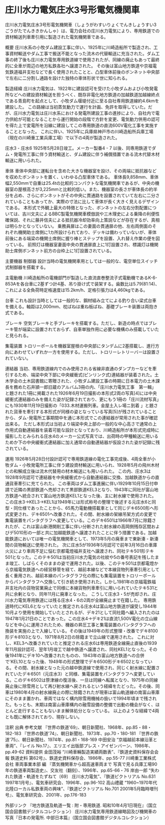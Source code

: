 # 庄川水力電気庄水3号形電気機関車

庄川水力電気庄水3号形電気機関車（しょうがわすいりょくでんきしょうすい3ごうがたでんききかんしゃ）は、電力会社の庄川水力電気により、専用鉄道での資材輸送列車牽引用に製造された電気機関車である。

概要
庄川水系の小牧ダム建設工事に伴い、1925年に川崎造船所で製造され、工事資材輸送やダム工事で搬送不能となった流木の代替輸送に充当された。ダム工事の終了後も庄川水力電気専用鉄道線で使用されたが、同線の廃止もあって最終的に全車が周辺の地方私鉄各社へ譲渡された。
その後は富山地方鉄道や京福電気鉄道福井支社などで長く使用されたことと、凸型車体前後のボンネット中央部で左右に二分割し通路を設けた独特の車体形状で世に知られる。

製造経緯
庄川水力電気は、1922年に建設認可を受けた小牧ダムおよび小牧発電所などへの建設資材輸送を担うべく、既存非電化地方鉄道の加越鉄道加越線終点である青島町を起点として、小牧ダム堰堤付近に至る自社専用鉄道線約4.6kmを建設した。
この路線は当初蒸気動力で運行を計画、免許を取得していた。だが、庄川水力電気は庄川水系における発電所建設工事の進捗により、自社内で電力供給が可能となることから運行開始の段階で方針を変更、電気動力併用の認可を得た上で変電所を沿線に建設してこの専用鉄道の直流600V電化工事を実施することとなった。
これに伴い、1925年に兵庫県神戸市の川崎造船所兵庫工場（現在の川崎重工業兵庫工場）で以下の4両が製造された。

庄水3 - 庄水6
1925年5月28日竣工。メーカー製番4 - 7
以後、同専用鉄道でダム・発電所工事に伴う資材輸送と、ダム建設に伴う補償措置である流木代替木材輸送に用いられた。

車体
車体中央部に運転台を含めた大きな機器室を設け、その両端に抵抗器などを収めたボンネットを置く、いわゆる凸型車体である。
車体長9,858mm、車体幅2,550mmで自重は25.4tの比較的コンパクトな電気機関車であるが、中央の機器室の屋根高さが3,225mmと比較的低い。また、機器室の長さが車体長の約半分を占め、さらにボンネットがその中央に貫通路を設置されていて左右に二分されていることもあってか、実際の寸法に比して車体が長く大きく見えるデザインである。
本形式で外観上最大の特徴となった、ボンネットの左右分割配置については、吉川文夫によるBBC製電気機関車模倣説や三木理史による乗降の利便性確保説、それに藤井信夫による抵抗器冷却効率向上策説などが存在するが、真相は明らかとなっていない。
乗務員扉はこの妻面の貫通扉の他、左右両側面のそれぞれ機関助士席側に1カ所設けられており、デッキは備わっていないが、車体前後にある端梁の機関士席側に握り棒とステップを設置、入れ替え作業の便を図っている。
前照灯は機器室妻面中央の貫通扉直上に1灯設置され、標識灯は機関助士席側ボンネット前方の台枠上に1灯設置されている。

主要機器
制御器
設計当時の電気機関車用としては一般的な、電空単位スイッチ式制御器を搭載する。

主電動機
川崎造船所の電機部門が製造した直流直巻整流子式電動機であるK-6-853Aを各台車に2基ずつ計4基、吊り掛け式で装架する。歯数比は5.79(81:14)、これによる全負荷時定格速度は15.2km/h、定格引張力は4,460kgである。

台車
これも設計当時としては一般的な、鋼材組み立てによる釣り合い梁式台車を備える。軸距は2,000mm、枕ばねは重ね板ばね、基礎ブレーキ装置は両抱き式である。

ブレーキ
空気ブレーキと手ブレーキを搭載する。ただし、新造の時点ではブレーキ管が端梁に設置されておらず、自車単独作用に必要な機構のみ搭載していたと見られる。

集電装置
トロリーポールを機器室屋根の中央部にタンデムに2基搭載し、進行方向にあわせていずれか一方を使用する。ただし、トロリーレトリーバーは設置されていない。

連結器
当初、専用鉄道線内でのみ使用される省線非直通のダンプカーなどを牽引するため、端梁中央下部に中央緩衝式(ピンリンク式)連結器が装着された。土木学会の土木図書館に寄贈された、小牧ダム建設工事の時期に日本電力の土木課長を務めた石井頴一郎旧蔵のアルバム3冊の内、「庄川水力電気工事　第一輯」と題された1冊に掲載された1926年6月19日撮影の本形式2両の写真[4]には中央緩衝式連結器のみを備えた姿が記録されており、更にもう1冊の「庄川流材写真」にも1930年11月19日撮影の「033.木材運搬列車。金屋土入レ場ニ到着 」と題された貨車を牽引する本形式が同様の姿となっている写真[5]が残されていることから、ダム･発電所工事期間中を通じ本形式でこの連結器が常用された事が確認出来る。
ただし本形式は当初より端梁中央上部の一般的な中心高さで通常の上作用式自動連結器を装着可能な設計となっており、川崎造船所が本形式完成時に撮影したとみられる庄水4のメーカー公式写真では、出荷時の甲種輸送に用いるためか下の中央緩衝式連結器に加え通常の自動連結器が仮設された姿が記録に残されている。

運用
1926年5月28日付設計認可で専用鉄道線の電化工事完成後、4両全車が小牧ダム・小牧発電所工事に伴う建設資材輸送に用いられ、1928年5月の飛州木材との和解成立後は流木代替用の材木輸送にも用いられた。
この内、庄水3は1928年9月認可で連結器を中央緩衝式から自動連結器に交換、加越鉄道からの直通貨車牽引に充てられた。
この車両はダム工事進展に伴い1929年10月15日付申請で近隣の黒部鉄道へ売却されて黒部鉄道KEL3となり、1943年に同社が富山地方鉄道へ統合されて富山地方鉄道KEL1となった後、主に射水線で使用された。この庄水3→KEL3→KEL1は1949年には形式称号の整理で後述する元庄水6と同型・同仕様であったことから、65馬力電動機搭載車として同じデキ6500形へ形式変更され、デキ6501へ改番された。その間、射水線の架線吊架方式の変更で集電装置をパンタグラフへ変更している。このデキ6501は1966年7月に除籍されたが、これは富山新港開削工事に伴い分断された射水線の高岡側残存区間およびデ5010形の一部と共に加越能鉄道へ譲渡されたことに伴う措置である。加越能鉄道においては唯一の電気機関車として、1973年5月の廃車まで東新湊 - 新湊間の貨物輸送に使用された。
次に庄水5が1936年5月認可で前年3月16日の車庫火災により車両不足に悩む京都電燈福井支社へ譲渡され、同社テキ501形テキ501となった。このテキ501は当初庄川水力電気の社紋や5の番号表記を残したまま竣工、しばらくそのままの姿で運用された。以後、このテキ501は京都電燈から京福電気鉄道への経営移管を経て、越前本線などで本線貨物列車牽引用として長く重用され、越前本線のパンタグラフ化の際にも集電装置をトロリーポールからパンタグラフへ交換して引き続き使用された。しかし1981年の京福電鉄福井支社内の貨物営業廃止で同様に本線貨物列車牽引に用いられていたテキ531と共に余剰となり、同年11月に廃車となった。
こうして庄水3・5が売却され、庄川水力電気専用鉄道には残る庄水4・6の2両が全線廃止まで在籍した。
専用鉄道時代にKEL6となっていたと推定される庄水4は富山地方鉄道が譲受し1944年10月より使用を開始していたとされるが、デキ21として同社籍へ編入されたのは1947年1月21日のことであった。この庄水4→デキ21は直流1,500V電化の立山線などを中心に運用されたため、機器の昇圧工事と集電装置のパンタグラフへの換装を実施の上で入線している。その後は1949年の形式整理・改番でデキ8100形デキ8103となり、1971年8月2日の除籍まで立山線で運用された。
これに対し、KEL3へ改番されていたと推定される庄水6は専用鉄道全線廃止直後の1939年11月設計認可、翌年1月竣工で越中鉄道へ譲渡され、同社KEL1となった。その後1941年にデキ10へ改番されたものの、1943年の富山地方鉄道への合併で'KEL10となった後、1949年の形式整理でデキ6500形デキ6502となっている。その間、射水線となった元の越中鉄道線で使用され、同じく射水線に配置されていたデキ6501（元庄水3）と同様、集電装置をパンタグラフへ変更している。このデキ6502は笹津線の復活後、一旦は同線へ転属となり、1975年の同線廃止後に除雪用として再び射水線へ戻されるという経緯をたどった。その後、同車は1980年4月の射水線廃止の際に除籍されたが現車は富山軌道線の南富山車庫にそのまま置かれ、車両ではなく構内除雪用機械の扱いで1994年頃まで残された。もっとも、末期は南富山車庫構内の融雪設備の整備で出動の機会がなく、ほとんど走行することもないまま解体処分となっている。
以上のような経緯で4両とも既に解体されており、現存しない。

注釈
出典
参考文献
『世界の鉄道'69』、朝日新聞社、1968年、pp.85・88・182-183
『世界の鉄道'74』、朝日新聞社、1973年、pp.70・180-181
『世界の鉄道'75』、朝日新聞社、1974年、pp.81・168-169
中田安治 “京福越前本線沿革と車両”、『レイル No.17』、エリエイ出版部プレス・アイゼンバーン、1986年、pp.49-62
資料提供 金田茂裕 “川崎車輛製造実績両数表”、『鉄道史資料保存会会報 鉄道史料 第62号』、鉄道史資料保存会、1986年、pp.55-77
川崎重工業株式会社 車両事業本部 編 『蒸気機関車から超高速車両まで 写真で見る兵庫工場90年の鉄道車両製造史』、交友社（翻刻）、1996年、pp.65-66・76
岸由一郎 “失われた鉄道・軌道をたずねて〔69〕 庄川水力電気”、『鉄道ピクトリアル No.631 1997年1月号』、電気車研究会、1996年、pp.96-102
高山禮蔵 “1960~1970年代 北陸ローカル私鉄車両の興味”、『鉄道ピクトリアル No.701 2001年5月臨時増刊号』、電気車研究会、2001年、pp.176-183

外部リンク
『地方鉄道及軌道一覧 : 附・専用鉄道. 昭和10年4月1日現在』（国立国会図書館デジタルコレクション）
庄川水力電気専用鉄道線略図及び機関車の写真『日本の発電所. 中部日本篇』（国立国会図書館デジタルコレクション）